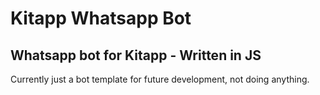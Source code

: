 # Kitapp Whatsapp Bot

## Whatsapp bot for Kitapp - Written in JS

Currently just a bot template for future development, not doing anything.
